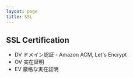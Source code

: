```yaml
---
layout: page
title: SSL
---
```


## SSL Certification

* DV ドメイン認証 - Amazon ACM, Let's Encrypt
* OV 実在証明
* EV 厳格な実在証明
